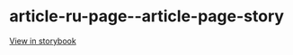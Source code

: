 # article-ru-page--article-page-story

[View in storybook](https://raw.githack.com/Independent-Digital-News-and-Media-Ltd/indy-pwamp-sb/PR-1339-sb/index.html?path=/story/article-ru-page--article-page-story)